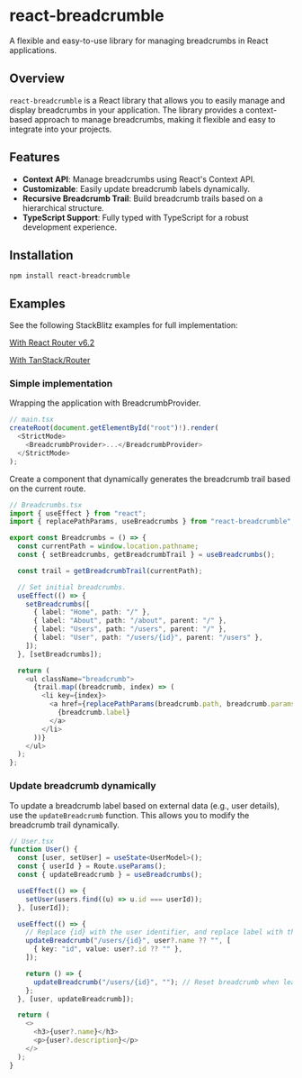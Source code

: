 # react-breadcrumble

A flexible and easy-to-use library for managing breadcrumbs in React applications.

## Overview

`react-breadcrumble` is a React library that allows you to easily manage and display breadcrumbs in your application. The library provides a context-based approach to manage breadcrumbs, making it flexible and easy to integrate into your projects.

## Features

- **Context API**: Manage breadcrumbs using React's Context API.
- **Customizable**: Easily update breadcrumb labels dynamically.
- **Recursive Breadcrumb Trail**: Build breadcrumb trails based on a hierarchical structure.
- **TypeScript Support**: Fully typed with TypeScript for a robust development experience.

## Installation

`npm install react-breadcrumble`

## Examples

See the following StackBlitz examples for full implementation:

[With React Router v6.2](https://stackblitz.com/edit/vitejs-vite-grxaz2?file=src%2Fcomponents%2FBreadcrumbs.tsx)

[With TanStack/Router](https://stackblitz.com/edit/vitejs-vite-t4wgva?file=src%2Fcomponents%2FBreadcrumbs.tsx)

### Simple implementation

Wrapping the application with BreadcrumbProvider.

```typescript
// main.tsx
createRoot(document.getElementById("root")!).render(
  <StrictMode>
    <BreadcrumbProvider>...</BreadcrumbProvider>
  </StrictMode>
);
```

Create a component that dynamically generates the breadcrumb trail based on the current route.

```typescript
// Breadcrumbs.tsx
import { useEffect } from "react";
import { replacePathParams, useBreadcrumbs } from "react-breadcrumble";

export const Breadcrumbs = () => {
  const currentPath = window.location.pathname;
  const { setBreadcrumbs, getBreadcrumbTrail } = useBreadcrumbs();

  const trail = getBreadcrumbTrail(currentPath);

  // Set initial breadcrumbs.
  useEffect(() => {
    setBreadcrumbs([
      { label: "Home", path: "/" },
      { label: "About", path: "/about", parent: "/" },
      { label: "Users", path: "/users", parent: "/" },
      { label: "User", path: "/users/{id}", parent: "/users" },
    ]);
  }, [setBreadcrumbs]);

  return (
    <ul className="breadcrumb">
      {trail.map((breadcrumb, index) => (
        <li key={index}>
          <a href={replacePathParams(breadcrumb.path, breadcrumb.params)}>
            {breadcrumb.label}
          </a>
        </li>
      ))}
    </ul>
  );
};
```

### Update breadcrumb dynamically

To update a breadcrumb label based on external data (e.g., user details), use the `updateBreadcrumb` function. This allows you to modify the breadcrumb trail dynamically.

```typescript
// User.tsx
function User() {
  const [user, setUser] = useState<UserModel>();
  const { userId } = Route.useParams();
  const { updateBreadcrumb } = useBreadcrumbs();

  useEffect(() => {
    setUser(users.find((u) => u.id === userId));
  }, [userId]);

  useEffect(() => {
    // Replace {id} with the user identifier, and replace label with the name of the user.
    updateBreadcrumb("/users/{id}", user?.name ?? "", [
      { key: "id", value: user?.id ?? "" },
    ]);

    return () => {
      updateBreadcrumb("/users/{id}", ""); // Reset breadcrumb when leaving component.
    };
  }, [user, updateBreadcrumb]);

  return (
    <>
      <h3>{user?.name}</h3>
      <p>{user?.description}</p>
    </>
  );
}
```
